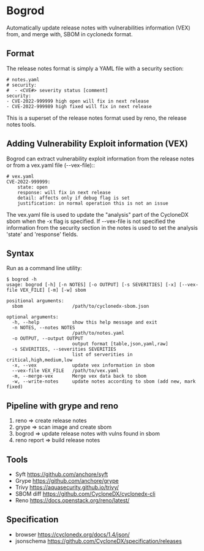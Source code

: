 Bogrod
======

Automatically update release notes with vulnerabilities information (VEX)
from, and merge with, SBOM in cyclonedx format.

Format
------

The release notes format is simply a YAML file with a
security section:

    # notes.yaml
    # security:
    #  - <CVE#> severity status [comment]
    security:
    - CVE-2022-999999 high open will fix in next release 
    - CVE-2022-999989 high fixed will fix in next release

This is a superset of the release notes format used by reno, the
release notes tools.

Adding Vulnerability Exploit information (VEX)
-----------------------------------------------

Bogrod can extract vulnerability exploit information from 
the release notes or from a vex.yaml file (--vex-file)::

    # vex.yaml
    CVE-2022-999999:
        state: open
        response: will fix in next release     
        detail: affects only if debug flag is set
        justification: in normal operation this is not an issue

The vex.yaml file is used to update the "analysis" part of the 
CycloneDX sbom when the -x flag is specified. If --vex-file is
not specified the information from the security section in the
notes is used to set the analysis 'state' and 'response' fields.

Syntax
------

Run as a command line utility:

    $ bogrod -h
    usage: bogrod [-h] [-n NOTES] [-o OUTPUT] [-s SEVERITIES] [-x] [--vex-file VEX_FILE] [-m] [-w] sbom

    positional arguments:
      sbom                  /path/to/cyclonedx-sbom.json
    
    optional arguments:
      -h, --help            show this help message and exit
      -n NOTES, --notes NOTES
                            /path/to/notes.yaml
      -o OUTPUT, --output OUTPUT
                            output format [table,json,yaml,raw]
      -s SEVERITIES, --severities SEVERITIES
                            list of serverities in critical,high,medium,low
      -x, --vex             update vex information in sbom
      --vex-file VEX_FILE   /path/to/vex.yaml
      -m, --merge-vex       Merge vex data back to sbom
      -w, --write-notes     update notes according to sbom (add new, mark fixed)
   

Pipeline with grype and reno
----------------------------

1. reno => create release notes
2. grype => scan image and create sbom
3. bogrod => update release notes with vulns found in sbom
4. reno report => build release notes  

Tools
-----

* Syft https://github.com/anchore/syft
* Grype https://github.com/anchore/grype
* Trivy https://aquasecurity.github.io/trivy/
* SBOM diff https://github.com/CycloneDX/cyclonedx-cli 
* Reno https://docs.openstack.org/reno/latest/


Specification
-------------

* browser https://cyclonedx.org/docs/1.4/json/
* jsonschema https://github.com/CycloneDX/specification/releases
